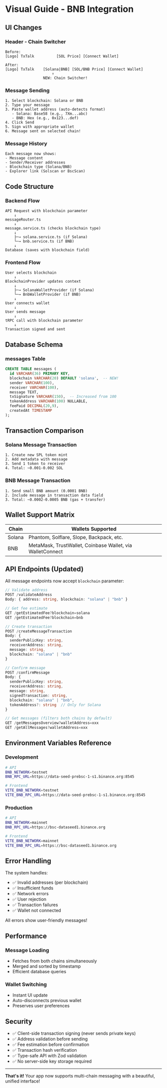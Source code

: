 # Visual Guide - BNB Integration

## UI Changes

### Header - Chain Switcher

```
Before:
[Logo] TxTalk          [SOL Price] [Connect Wallet]

After:
[Logo] TxTalk    [Solana|BNB] [SOL/BNB Price] [Connect Wallet]
                     ↑
                 NEW: Chain Switcher!
```

### Message Sending

```
1. Select blockchain: Solana or BNB
2. Type your message
3. Paste wallet address (auto-detects format)
   - Solana: Base58 (e.g., 7Xm...abc)
   - BNB: Hex (e.g., 0x123...def)
4. Click Send
5. Sign with appropriate wallet
6. Message sent on selected chain!
```

### Message History

```
Each message now shows:
- Message content
- Sender/Receiver addresses
- Blockchain type (Solana/BNB)
- Explorer link (Solscan or BscScan)
```

## Code Structure

### Backend Flow

```
API Request with blockchain parameter
    ↓
messageRouter.ts
    ↓
message.service.ts (checks blockchain type)
    ↓
    ├─→ solana.service.ts (if Solana)
    └─→ bnb.service.ts (if BNB)
    ↓
Database (saves with blockchain field)
```

### Frontend Flow

```
User selects blockchain
    ↓
BlockchainProvider updates context
    ↓
    ├─→ SolanaWalletProvider (if Solana)
    └─→ BnbWalletProvider (if BNB)
    ↓
User connects wallet
    ↓
User sends message
    ↓
tRPC call with blockchain parameter
    ↓
Transaction signed and sent
```

## Database Schema

### messages Table

```sql
CREATE TABLE messages (
  id VARCHAR(36) PRIMARY KEY,
  blockchain VARCHAR(20) DEFAULT 'solana',  -- NEW!
  sender VARCHAR(100),
  receiver VARCHAR(100),
  message TEXT,
  txSignature VARCHAR(150),  -- Increased from 100
  tokenAddress VARCHAR(100) NULLABLE,
  feePaid DECIMAL(20,9),
  createdAt TIMESTAMP
);
```

## Transaction Comparison

### Solana Message Transaction

```
1. Create new SPL token mint
2. Add metadata with message
3. Send 1 token to receiver
4. Total: ~0.001-0.002 SOL
```

### BNB Message Transaction

```
1. Send small BNB amount (0.0001 BNB)
2. Include message in transaction data field
3. Total: ~0.0002-0.0005 BNB (gas + transfer)
```

## Wallet Support Matrix

| Chain  | Wallets Supported                                         |
| ------ | --------------------------------------------------------- |
| Solana | Phantom, Solflare, Slope, Backpack, etc.                  |
| BNB    | MetaMask, TrustWallet, Coinbase Wallet, via WalletConnect |

## API Endpoints (Updated)

All message endpoints now accept `blockchain` parameter:

```typescript
// Validate address
POST /validateAddress
Body: { address: string, blockchain: "solana" | "bnb" }

// Get fee estimate
GET /getEstimatedFee?blockchain=solana
GET /getEstimatedFee?blockchain=bnb

// Create transaction
POST /createMessageTransaction
Body: {
  senderPublicKey: string,
  receiverAddress: string,
  message: string,
  blockchain: "solana" | "bnb"
}

// Confirm message
POST /confirmMessage
Body: {
  senderPublicKey: string,
  receiverAddress: string,
  message: string,
  signedTransaction: string,
  blockchain: "solana" | "bnb",
  tokenAddress?: string  // Only for Solana
}

// Get messages (filters both chains by default)
GET /getMessagesOverview?walletAddress=xxx
GET /getAllMessages?walletAddress=xxx
```

## Environment Variables Reference

### Development

```bash
# API
BNB_NETWORK=testnet
BNB_RPC_URL=https://data-seed-prebsc-1-s1.binance.org:8545

# Frontend
VITE_BNB_NETWORK=testnet
VITE_BNB_RPC_URL=https://data-seed-prebsc-1-s1.binance.org:8545
```

### Production

```bash
# API
BNB_NETWORK=mainnet
BNB_RPC_URL=https://bsc-dataseed1.binance.org

# Frontend
VITE_BNB_NETWORK=mainnet
VITE_BNB_RPC_URL=https://bsc-dataseed1.binance.org
```

## Error Handling

The system handles:

- ✅ Invalid addresses (per blockchain)
- ✅ Insufficient funds
- ✅ Network errors
- ✅ User rejection
- ✅ Transaction failures
- ✅ Wallet not connected

All errors show user-friendly messages!

## Performance

### Message Loading

- Fetches from both chains simultaneously
- Merged and sorted by timestamp
- Efficient database queries

### Wallet Switching

- Instant UI update
- Auto-disconnects previous wallet
- Preserves user preferences

## Security

- ✅ Client-side transaction signing (never sends private keys)
- ✅ Address validation before sending
- ✅ Fee estimation before confirmation
- ✅ Transaction hash verification
- ✅ Type-safe API with Zod validation
- ✅ No server-side key storage required

---

**That's it!** Your app now supports multi-chain messaging with a beautiful, unified interface!
